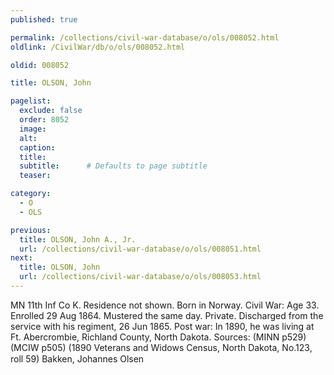 ```yaml
---
published: true

permalink: /collections/civil-war-database/o/ols/008052.html
oldlink: /CivilWar/db/o/ols/008052.html

oldid: 008052

title: OLSON, John

pagelist:
  exclude: false
  order: 8052
  image: 
  alt:
  caption:
  title:
  subtitle:      # Defaults to page subtitle
  teaser:

category: 
  - O 
  - OLS

previous:
  title: OLSON, John A., Jr.
  url: /collections/civil-war-database/o/ols/008051.html  
next:
  title: OLSON, John
  url: /collections/civil-war-database/o/ols/008053.html   
---
```

MN 11th Inf Co K. Residence not shown. Born in Norway. Civil War: Age 33. Enrolled 29 Aug 1864. Mustered the same day. Private. Discharged from the service with his regiment, 26 Jun 1865. Post war: In 1890, he was living at Ft. Abercrombie, Richland County, North Dakota. Sources: (MINN p529) (MCIW p505) (1890 Veterans and Widows Census, North Dakota, No.123, roll 59) &#147;Bakken, Johannes Olsen&#148;